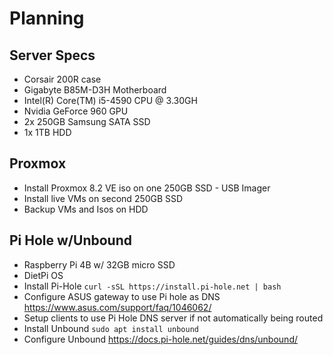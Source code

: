 # Planning
## Server Specs
- Corsair 200R case
- Gigabyte B85M-D3H Motherboard
- Intel(R) Core(TM) i5-4590 CPU @ 3.30GH
- Nvidia GeForce 960 GPU
- 2x 250GB Samsung SATA SSD
- 1x 1TB HDD
## Proxmox
- Install Proxmox 8.2 VE iso on one 250GB SSD - USB Imager
- Install live VMs on second 250GB SSD
- Backup VMs and Isos on HDD

## Pi Hole w/Unbound
- Raspberry Pi 4B w/ 32GB micro SSD
- DietPi OS
- Install Pi-Hole 
  `curl -sSL https://install.pi-hole.net | bash`
- Configure ASUS gateway to use Pi hole as DNS https://www.asus.com/support/faq/1046062/
- Setup clients to use Pi Hole DNS server if not automatically being routed
- Install Unbound
  `sudo apt install unbound`
- Configure Unbound https://docs.pi-hole.net/guides/dns/unbound/
